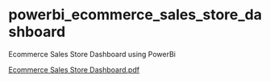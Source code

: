 # powerbi_ecommerce_sales_store_dashboard
Ecommerce Sales Store Dashboard using PowerBi

[Ecommerce Sales Store Dashboard.pdf](https://github.com/saadakhtarse/powerbi_ecommerce_sales_store_dashboard/files/12504479/Ecommerce.Sales.Store.Dashboard.pdf)

